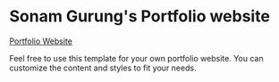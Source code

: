 # Sonam Gurung's Portfolio website

[Portfolio Website](https://sonamrinzingurung.github.io/)

Feel free to use this template for your own portfolio website. You can customize the content and styles to fit your needs.

